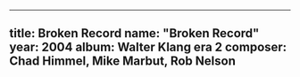 
---
title: Broken Record
name: "Broken Record"
year:  2004
album: Walter Klang era 2
composer: Chad Himmel, Mike Marbut, Rob Nelson
---
